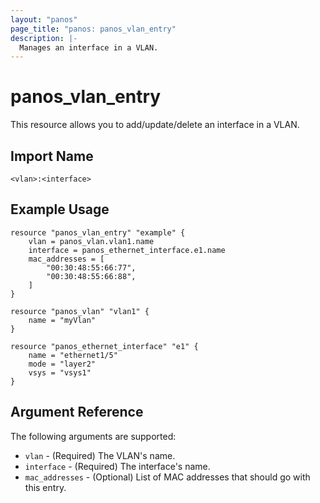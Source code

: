 ```yaml
---
layout: "panos"
page_title: "panos: panos_vlan_entry"
description: |-
  Manages an interface in a VLAN.
---
```


# panos_vlan_entry

This resource allows you to add/update/delete an interface in a VLAN.


## Import Name

```
<vlan>:<interface>
```


## Example Usage

```hcl
resource "panos_vlan_entry" "example" {
    vlan = panos_vlan.vlan1.name
    interface = panos_ethernet_interface.e1.name
    mac_addresses = [
        "00:30:48:55:66:77",
        "00:30:48:55:66:88",
    ]
}

resource "panos_vlan" "vlan1" {
    name = "myVlan"
}

resource "panos_ethernet_interface" "e1" {
    name = "ethernet1/5"
    mode = "layer2"
    vsys = "vsys1"
}
```

## Argument Reference

The following arguments are supported:

* `vlan` - (Required) The VLAN's name.
* `interface` - (Required) The interface's name.
* `mac_addresses` - (Optional) List of MAC addresses that should go with this entry.
